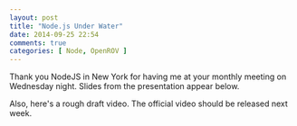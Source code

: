 ```yaml
---
layout: post
title: "Node.js Under Water"
date: 2014-09-25 22:54
comments: true
categories: [ Node, OpenROV ]
---
```

Thank you NodeJS in New York for having me at your monthly meeting on
Wednesday night. Slides from the presentation appear below.

<center><script async class="speakerdeck-embed" data-id="25d9158026930132408f62c99fab29cb" data-ratio="1.29456384323641" src="//speakerdeck.com/assets/embed.js"></script></center>
<!--more-->
Also, here's a rough draft video. The official video should be released
next week.


